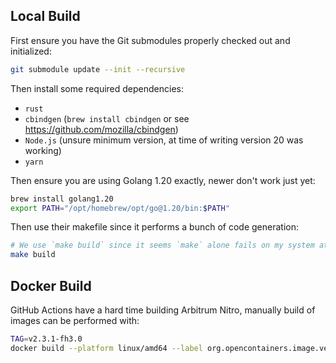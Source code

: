 ## Local Build

First ensure you have the Git submodules properly checked out and initialized:

```bash
git submodule update --init --recursive
```

Then install some required dependencies:

- `rust`
- `cbindgen` (`brew install cbindgen` or see https://github.com/mozilla/cbindgen)
- `Node.js` (unsure minimum version, at time of writing version 20 was working)
- `yarn`

Then ensure you are using Golang 1.20 exactly, newer don't work just yet:

```bash
brew install golang1.20
export PATH="/opt/homebrew/opt/go@1.20/bin:$PATH"
```

Then use their makefile since it performs a bunch of code generation:

```bash
# We use `make build` since it seems `make` alone fails on my system at least
make build
```

## Docker Build

GitHub Actions have a hard time building Arbitrum Nitro, manually build of images can be performed with:

```bash
TAG=v2.3.1-fh3.0
docker build --platform linux/amd64 --label org.opencontainers.image.version=nitro-$TAG -t ghcr.io/streamingfast/nitro:latest -t ghcr.io/streamingfast/nitro:$TAG --push .
```
